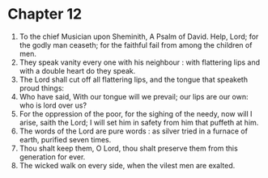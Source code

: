 # Chapter 12

1. To the chief Musician upon Sheminith, A Psalm of David. Help, Lord; for the godly man ceaseth; for the faithful fail from among the children of men.
2. They speak vanity every one with his neighbour : with flattering lips and with a double heart do they speak.
3. The Lord shall cut off all flattering lips, and the tongue that speaketh proud things:
4. Who have said, With our tongue will we prevail; our lips are our own: who is lord over us?
5. For the oppression of the poor, for the sighing of the needy, now will I arise, saith the Lord; I will set him in safety from him that puffeth at him.
6. The words of the Lord are pure words : as silver tried in a furnace of earth, purified seven times.
7. Thou shalt keep them, O Lord, thou shalt preserve them from this generation for ever.
8. The wicked walk on every side, when the vilest men are exalted.

